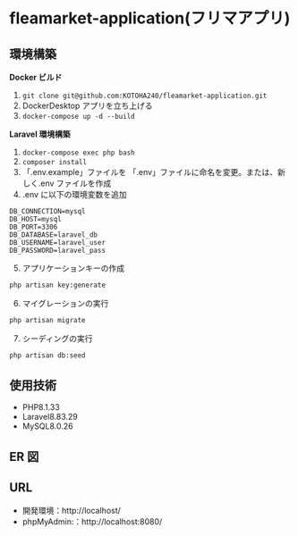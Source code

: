 # fleamarket-application(フリマアプリ)

## 環境構築

**Docker ビルド**

1. `git clone git@github.com:KOTOHA240/fleamarket-application.git`
2. DockerDesktop アプリを立ち上げる
3. `docker-compose up -d --build`

**Laravel 環境構築**

1. `docker-compose exec php bash`
2. `composer install`
3. 「.env.example」ファイルを 「.env」ファイルに命名を変更。または、新しく.env ファイルを作成
4. .env に以下の環境変数を追加

```text
DB_CONNECTION=mysql
DB_HOST=mysql
DB_PORT=3306
DB_DATABASE=laravel_db
DB_USERNAME=laravel_user
DB_PASSWORD=laravel_pass
```

5. アプリケーションキーの作成

```bash
php artisan key:generate
```

6. マイグレーションの実行

```bash
php artisan migrate
```

7. シーディングの実行

```bash
php artisan db:seed
```

## 使用技術

- PHP8.1.33
- Laravel8.83.29
- MySQL8.0.26

## ER 図

## URL

- 開発環境：http://localhost/
- phpMyAdmin:：http://localhost:8080/
